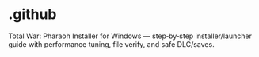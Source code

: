 # .github
Total War: Pharaoh Installer for Windows — step‑by‑step installer/launcher guide with performance tuning, file verify, and safe DLC/saves.
